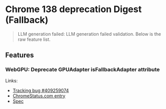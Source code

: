 # Chrome 138 deprecation Digest (Fallback)
> LLM generation failed: LLM generation failed validation. Below is the raw feature list.

## Features

### WebGPU: Deprecate GPUAdapter isFallbackAdapter attribute
Links:
- [Tracking bug #409259074](https://bugs.chromium.org/p/chromium/issues/detail?id=409259074)
- [ChromeStatus.com entry](https://chromestatus.com/feature/5125671816847360)
- [Spec](https://gpuweb.github.io/gpuweb/#gpu-adapter)